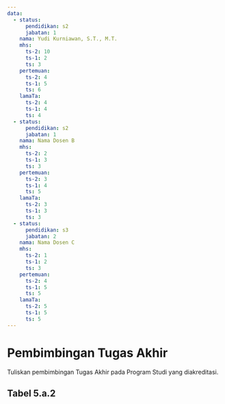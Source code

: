 ```yaml
---
data:
  - status:
      pendidikan: s2
      jabatan: 1
    nama: Yudi Kurniawan, S.T., M.T.
    mhs:
      ts-2: 10
      ts-1: 2
      ts: 3
    pertemuan:
      ts-2: 4
      ts-1: 5
      ts: 6
    lamaTa:
      ts-2: 4
      ts-1: 4
      ts: 4
  - status:
      pendidikan: s2
      jabatan: 1
    nama: Nama Dosen B
    mhs:
      ts-2: 2
      ts-1: 3
      ts: 3
    pertemuan:
      ts-2: 3
      ts-1: 4
      ts: 5
    lamaTa:
      ts-2: 3
      ts-1: 3
      ts: 3
  - status:
      pendidikan: s3
      jabatan: 2
    nama: Nama Dosen C
    mhs:
      ts-2: 1
      ts-1: 2
      ts: 3
    pertemuan:
      ts-2: 4
      ts-1: 5
      ts: 5
    lamaTa:
      ts-2: 5
      ts-1: 5
      ts: 5
---
```


<script setup>
import { useData } from "vitepress"
import Tabel from '../components/tabel-5a2.vue'

const { frontmatter } = useData()
</script>

# Pembimbingan Tugas Akhir

Tuliskan pembimbingan Tugas Akhir pada Program Studi yang diakreditasi.

## Tabel 5.a.2

<Tabel :data="frontmatter.data" />
